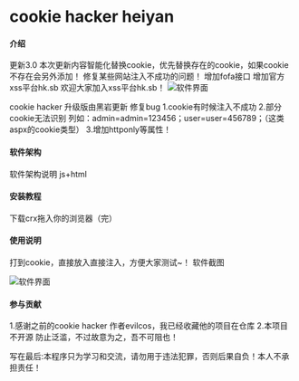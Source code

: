 # cookie hacker heiyan

#### 介绍
更新3.0
本次更新内容智能化替换cookie，优先替换存在的cookie，如果cookie不存在会另外添加！
修复某些网站注入不成功的问题！
增加fofa接口
增加官方xss平台hk.sb
欢迎大家加入xss平台hk.sb！
![软件界面](https://cookiehacker.com/ck32.png "maun.png")

cookie hacker 升级版由黑岩更新 修复bug
1.cookie有时候注入不成功
2.部分cookie无法识别 列如：admin=admin=123456；user=user=456789；（这类aspx的cookie类型）
3.增加httponly等属性！

#### 软件架构
软件架构说明
js+html


#### 安装教程

下载crx拖入你的浏览器（完）

#### 使用说明

打到cookie，直接放入直接注入，方便大家测试~！
软件截图



![软件界面](https://raw.githubusercontent.com/heiyanmaster/cookiehacker/master/ck123.PNG "maun.png")

#### 参与贡献

1.感谢之前的cookie hacker 作者evilcos，我已经收藏他的项目在仓库
2.本项目不开源 防止泛滥，不过故意为之，吾不可阻也！



写在最后:本程序只为学习和交流，请勿用于违法犯罪，否则后果自负！本人不承担责任！
